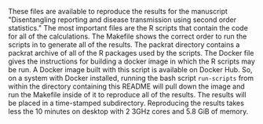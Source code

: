 These files are available to reproduce the results for the manuscript
"Disentangling reporting and disease transmission using second order
statistics." The most important files are the R scripts that
contain the code for all of the calculations. The Makefile shows
the correct order to run the scripts in to generate all of the
results. The packrat directory contains a packrat archive of all of
the R packages used by the scripts. The Docker file gives the
instructions for building a docker image in which the R scripts may be
run. A Docker image built with this script is available on Docker
Hub. So, on a system with Docker installed, running the bash script
``run-scripts`` from within the directory containing this README will
pull down the image and run the Makefile inside of it to reproduce all
of the results. The results will be placed in a time-stamped
subdirectory. Reproducing the results takes less the 10 minutes on
desktop with 2 3GHz cores and 5.8 GiB of memory.
